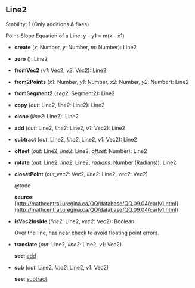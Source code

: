 <a name="Line2"></a>
## Line2
  Stability: 1 (Only additions & fixes)

  Point-Slope Equation of a Line: y - y1 = m(x - x1)

<a name="Line2-create"></a>
* **create** (*x*: Number, *y*: Number, *m*: Number): Line2

<a name="Line2-zero"></a>
* **zero** (): Line2

<a name="Line2-fromVec2"></a>
* **fromVec2** (*v1*: Vec2, *v2*: Vec2): Line2

<a name="Line2-from2Points"></a>
* **from2Points** (*x1*: Number, *y1*: Number, *x2*: Number, *y2*: Number): Line2

<a name="Line2-fromSegment2"></a>
* **fromSegment2** (*seg2*: Segment2): Line2

<a name="Line2-copy"></a>
* **copy** (*out*: Line2, *line2*: Line2): Line2

<a name="Line2-clone"></a>
* **clone** (*line2*: Line2): Line2

<a name="Line2-add"></a>
* **add** (*out*: Line2, *line2*: Line2, *v1*: Vec2): Line2

<a name="Line2-subtract"></a>
* **subtract** (*out*: Line2, *line2*: Line2, *v1*: Vec2): Line2

<a name="Line2-offset"></a>
* **offset** (*out*: Line2, *line2*: Line2, *offset*: Number): Line2

<a name="Line2-rotate"></a>
* **rotate** (*out*: Line2, *line2*: Line2, *radians*: Number (Radians)): Line2

<a name="Line2-closetPoint"></a>
* **closetPoint** (*out_vec2*: Vec2, *line2*: Line2, *vec2*: Vec2)

  @todo

  **source**: [http://mathcentral.uregina.ca/QQ/database/QQ.09.04/carly1.html](http://mathcentral.uregina.ca/QQ/database/QQ.09.04/carly1.html)


<a name="Line2-isVec2Inside"></a>
* **isVec2Inside** (*line2*: Line2, *vec2*: Vec2): Boolean

  Over the line, has near check to avoid floating point errors.


<a name="Line2-translate"></a>
* **translate** (*out*: Line2, *line2*: Line2, *v1*: Vec2)

  **see**: [add](#Line2-add)


<a name="Line2-sub"></a>
* **sub** (*out*: Line2, *line2*: Line2, *v1*: Vec2)

  **see**: [subtract](#Line2-subtract)
